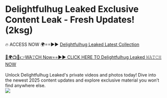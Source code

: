 # Delightfulhug Leaked Exclusive Content Leak - Fresh Updates! (2ksg)

🔥 ACCESS NOW 🌍==►► <a href="https://tinyurl.com/kvy9nzfs" rel="nofollow">Delightfulhug Leaked Latest Collection</a>
<br><br>
[🔴🌍📺📱👉WA𝚃CH Now==►► CLICK HERE TO Delightfulhug Leaked 𝚆𝙰𝚃𝙲𝙷 NOW](https://tinyurl.com/kvy9nzfs)
<br><br>
Unlock Delightfulhug Leaked's private videos and photos today! Dive into the newest 2025 content updates and explore exclusive material you won’t find anywhere else.
<br>
<a href="https://tinyurl.com/kvy9nzfs" rel="nofollow" data-target="animated-image.originalLink"><img src="https://camo.githubusercontent.com/8a4f000d20f83aca3bf7ec5f350d767afa0574a8a352519fd8cfa583a6f93a33/68747470733a2f2f692e696d6775722e636f6d2f644a486b345a712e676966" data-canonical-src="https://i.imgur.com/dJHk4Zq.gif" style="max-width: 100%; display: inline-block;" data-target="animated-image.originalImage"></a>
<br>
